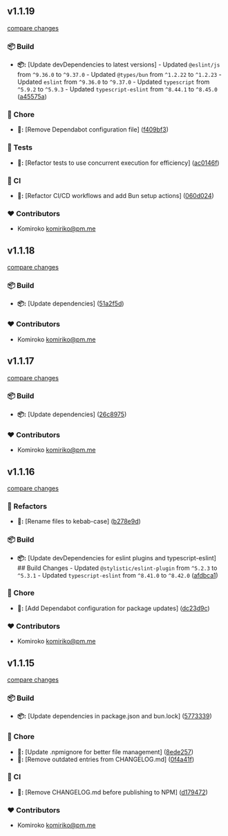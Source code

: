 
## v1.1.19

[compare changes](https://github.com/NowaraJS/typed-event-emitter/compare/v1.1.18...v1.1.19)

### 📦 Build

- **📦:** [Update devDependencies to latest versions] - Updated `@eslint/js` from `^9.36.0` to `^9.37.0` - Updated `@types/bun` from `^1.2.22` to `^1.2.23` - Updated `eslint` from `^9.36.0` to `^9.37.0` - Updated `typescript` from `^5.9.2` to `^5.9.3` - Updated `typescript-eslint` from `^8.44.1` to `^8.45.0` ([a45575a](https://github.com/NowaraJS/typed-event-emitter/commit/a45575a))

### 🦉 Chore

- **🦉:** [Remove Dependabot configuration file] ([f409bf3](https://github.com/NowaraJS/typed-event-emitter/commit/f409bf3))

### 🧪 Tests

- **🧪:** [Refactor tests to use concurrent execution for efficiency] ([ac0146f](https://github.com/NowaraJS/typed-event-emitter/commit/ac0146f))

### 🤖 CI

- **🤖:** [Refactor CI/CD workflows and add Bun setup actions] ([060d024](https://github.com/NowaraJS/typed-event-emitter/commit/060d024))

### ❤️ Contributors

- Komiroko <komiriko@pm.me>

## v1.1.18

[compare changes](https://github.com/NowaraJS/typed-event-emitter/compare/v1.1.17...v1.1.18)

### 📦 Build

- **📦:** [Update dependencies] ([51a2f5d](https://github.com/NowaraJS/typed-event-emitter/commit/51a2f5d))

### ❤️ Contributors

- Komiroko <komiriko@pm.me>

## v1.1.17

[compare changes](https://github.com/NowaraJS/typed-event-emitter/compare/v1.1.16...v1.1.17)

### 📦 Build

- **📦:** [Update dependencies] ([26c8975](https://github.com/NowaraJS/typed-event-emitter/commit/26c8975))

### ❤️ Contributors

- Komiroko <komiriko@pm.me>

## v1.1.16

[compare changes](https://github.com/NowaraJS/typed-event-emitter/compare/v1.1.15...v1.1.16)

### 🧹 Refactors

- **🧹:** [Rename files to kebab-case] ([b278e9d](https://github.com/NowaraJS/typed-event-emitter/commit/b278e9d))

### 📦 Build

- **📦:** [Update devDependencies for eslint plugins and typescript-eslint] ## Build Changes - Updated `@stylistic/eslint-plugin` from `^5.2.3` to `^5.3.1` - Updated `typescript-eslint` from `^8.41.0` to `^8.42.0` ([afdbca1](https://github.com/NowaraJS/typed-event-emitter/commit/afdbca1))

### 🦉 Chore

- **🦉:** [Add Dependabot configuration for package updates] ([dc23d9c](https://github.com/NowaraJS/typed-event-emitter/commit/dc23d9c))

### ❤️ Contributors

- Komiroko <komiriko@pm.me>

## v1.1.15

[compare changes](https://github.com/NowaraJS/typed-event-emitter/compare/v1.1.14...v1.1.15)

### 📦 Build

- **📦:** [Update dependencies in package.json and bun.lock] ([5773339](https://github.com/NowaraJS/typed-event-emitter/commit/5773339))

### 🦉 Chore

- **🦉:** [Update .npmignore for better file management] ([8ede257](https://github.com/NowaraJS/typed-event-emitter/commit/8ede257))
- **🦉:** [Remove outdated entries from CHANGELOG.md] ([0f4a41f](https://github.com/NowaraJS/typed-event-emitter/commit/0f4a41f))

### 🤖 CI

- **🤖:** [Remove CHANGELOG.md before publishing to NPM] ([d179472](https://github.com/NowaraJS/typed-event-emitter/commit/d179472))

### ❤️ Contributors

- Komiroko <komiriko@pm.me>

